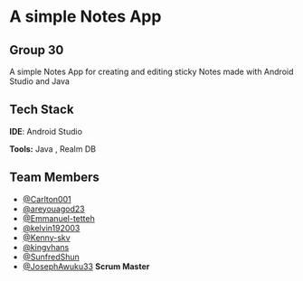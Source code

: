 
# A simple Notes App 
## Group 30 

A simple Notes App for creating and editing sticky Notes made with Android Studio and Java




## Tech Stack

**IDE**: Android Studio

**Tools:**  Java , Realm DB




## Team Members

- [@Carlton001](https://github.com/Carlton001)
- [@areyouagod23](https://github.com/areyouagod23)
- [@Emmanuel-tetteh]()
- [@kelvin192003](https://github.com/kelvin192003)
- [@Kenny-skv](https://github.com/Kenny-skv)
- [@kingvhans](https://github.com/kingvhans)
- [@SunfredShun](https://github.com/SunfredShun)
- [@JosephAwuku33](https://github.com/JosephAwuku33) **Scrum Master**


